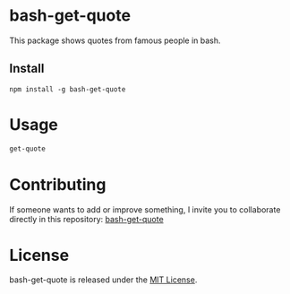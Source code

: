 # bash-get-quote

This package shows quotes from famous people in bash.

## Install

```npm
npm install -g bash-get-quote
```

# Usage

```bash
get-quote
```

# Contributing
If someone wants to add or improve something, I invite you to collaborate directly in this repository: [bash-get-quote](https://github.com/SGLara/bash-get-quote)

# License
bash-get-quote is released under the [MIT License](https://opensource.org/licenses/MIT).